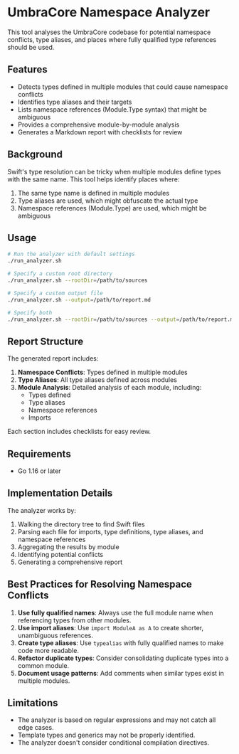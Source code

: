 # UmbraCore Namespace Analyzer

This tool analyses the UmbraCore codebase for potential namespace conflicts, type aliases, and places where fully qualified type references should be used.

## Features

- Detects types defined in multiple modules that could cause namespace conflicts
- Identifies type aliases and their targets
- Lists namespace references (Module.Type syntax) that might be ambiguous
- Provides a comprehensive module-by-module analysis
- Generates a Markdown report with checklists for review

## Background

Swift's type resolution can be tricky when multiple modules define types with the same name. This tool helps identify places where:

1. The same type name is defined in multiple modules
2. Type aliases are used, which might obfuscate the actual type
3. Namespace references (Module.Type) are used, which might be ambiguous

## Usage

```bash
# Run the analyzer with default settings
./run_analyzer.sh

# Specify a custom root directory
./run_analyzer.sh --rootDir=/path/to/sources

# Specify a custom output file
./run_analyzer.sh --output=/path/to/report.md

# Specify both
./run_analyzer.sh --rootDir=/path/to/sources --output=/path/to/report.md
```

## Report Structure

The generated report includes:

1. **Namespace Conflicts**: Types defined in multiple modules
2. **Type Aliases**: All type aliases defined across modules
3. **Module Analysis**: Detailed analysis of each module, including:
   - Types defined
   - Type aliases
   - Namespace references
   - Imports

Each section includes checklists for easy review.

## Requirements

- Go 1.16 or later

## Implementation Details

The analyzer works by:

1. Walking the directory tree to find Swift files
2. Parsing each file for imports, type definitions, type aliases, and namespace references
3. Aggregating the results by module
4. Identifying potential conflicts
5. Generating a comprehensive report

## Best Practices for Resolving Namespace Conflicts

1. **Use fully qualified names**: Always use the full module name when referencing types from other modules.
2. **Use import aliases**: Use `import ModuleA as A` to create shorter, unambiguous references.
3. **Create type aliases**: Use `typealias` with fully qualified names to make code more readable.
4. **Refactor duplicate types**: Consider consolidating duplicate types into a common module.
5. **Document usage patterns**: Add comments when similar types exist in multiple modules.

## Limitations

- The analyzer is based on regular expressions and may not catch all edge cases.
- Template types and generics may not be properly identified.
- The analyzer doesn't consider conditional compilation directives.
